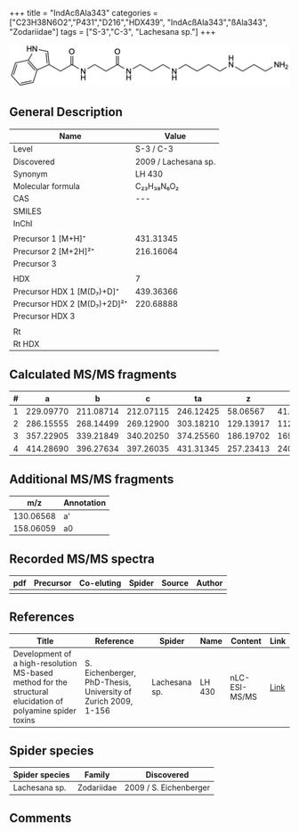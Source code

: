 +++
title = "IndAcßAla343"
categories = ["C23H38N6O2","P431","D216","HDX439",
"IndAcßAla343","ßAla343",
"Zodariidae"]
tags = ["S-3","C-3",
"Lachesana sp."]
+++

![](/img/IndAcbAla343.png)

## General Description

| Name                        | Value                |
|-----------------------------|----------------------|
| Level                       | S-3 / C-3                   |
| Discovered                  | 2009 / Lachesana sp. |
| Synonym                     | LH 430               |
| Molecular formula           | C₂₃H₃₈N₆O₂           |
| CAS                         | ---                  |
| SMILES |   |
| InChI  |   |
|                             |                      |
| Precursor 1 [M+H]⁺          | 431.31345            |
| Precursor 2 [M+2H]²⁺        | 216.16064            |
| Precursor 3                 |                      |
|                             |                      |
| HDX                         | 7                    |
| Precursor HDX 1 [M(D₇)+D]⁺   | 439.36366            |
| Precursor HDX 2 [M(D₇)+2D]²⁺ | 220.68888            |
| Precursor HDX 3             |                      |
|                             |                      |
| Rt                          |                      |
| Rt HDX                      |                      |

## Calculated MS/MS fragments

| # | a         | b         | c         | ta        | z         | y         | tz        |
|---|-----------|-----------|-----------|-----------|-----------|-----------|-----------|
| 1 | 229.09770 | 211.08714 | 212.07115 | 246.12425 | 58.06567  | 41.03912  | 75.09222  |
| 2 | 286.15555 | 268.14499 | 269.12900 | 303.18210 | 129.13917 | 112.11262 | 146.16572 |
| 3 | 357.22905 | 339.21849 | 340.20250 | 374.25560 | 186.19702 | 169.17047 | 203.22357 |
| 4 | 414.28690 | 396.27634 | 397.26035 | 431.31345 | 257.23413 | 240.20758 | 274.26068 |

## Additional MS/MS fragments

| m/z       | Annotation |
|-----------|------------|
| 130.06568 | a'         |
| 158.06059 | a0         |

## Recorded MS/MS spectra

| pdf | Precursor | Co-eluting | Spider | Source | Author |
|-----|-----------|------------|--------|--------|--------|
|     |           |            |        |        |        |

## References

| Title     | Reference   | Spider    | Name   | Content  | Link |
|-----------|-------------|-----------|--------|----------|-----|
| Development of a high-resolution MS-based method for the structural elucidation of polyamine spider toxins| S. Eichenberger, PhD-Thesis, University of Zurich 2009, 1-156 | Lachesana sp. | LH 430 | nLC-ESI-MS/MS | [Link](https://www.zora.uzh.ch/id/eprint/12787/1/Eichenberger.pdf) | 
## Spider species

| Spider species | Family     | Discovered             |
|----------------|------------|------------------------|
| Lachesana sp. | Zodariidae | 2009 / S. Eichenberger |

## Comments